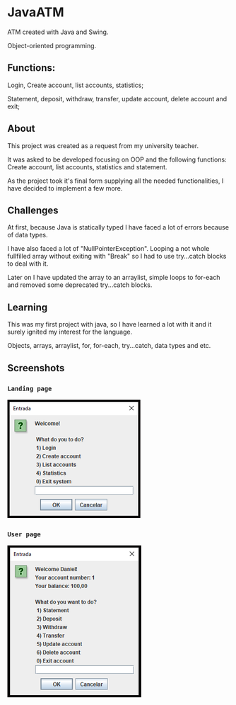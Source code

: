 # JavaATM
ATM created with Java and Swing.

Object-oriented programming.

## Functions:
Login, Create account, list accounts, statistics;

Statement, deposit, withdraw, transfer, update account, delete account and exit;

## About
This project was created as a request from my university teacher.

It was asked to be developed focusing on OOP and the following functions: Create account, list accounts, statistics and statement. 

As the project took it's final form supplying all the needed functionalities, I have decided to implement a few more.

## Challenges 
At first, because Java is statically typed I have faced a lot of errors because of data types.

I have also faced a lot of "NullPointerException". Looping a not whole fullfilled array without exiting with "Break" so I had to use try...catch blocks to deal with it.

Later on I have updated the array to an arraylist, simple loops to for-each and removed some deprecated try...catch blocks.

## Learning 
This was my first project with java, so I have learned a lot with it and it surely ignited my interest for the language.

Objects, arrays, arraylist, for, for-each, try...catch, data types and etc.

## Screenshots

### `Landing page`

![all-text](https://github.com/bispo-daniel/OOP_JavaATM/blob/main/LandingPageScreenshot.png)

### `User page`

![all-text](https://github.com/bispo-daniel/OOP_JavaATM/blob/main/UserPageScreenshot.png)